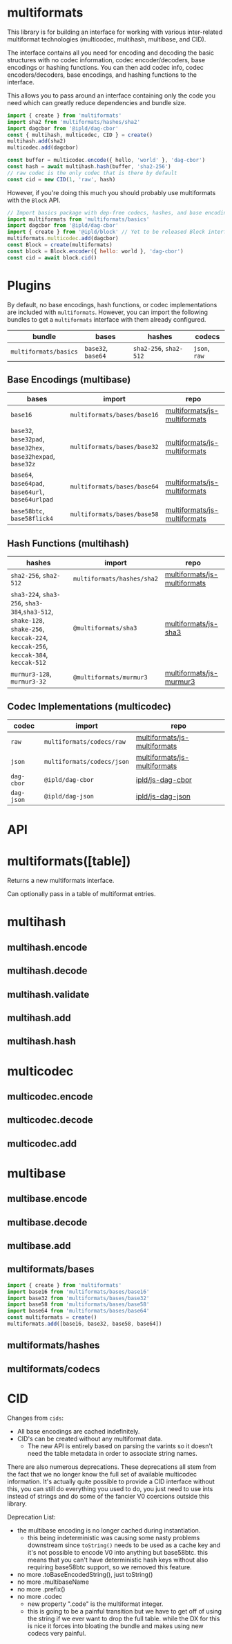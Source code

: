 # multiformats

This library is for building an interface for working with various
inter-related multiformat technologies (multicodec, multihash, multibase,
and CID).

The interface contains all you need for encoding and decoding the basic
structures with no codec information, codec encoder/decoders, base encodings
or hashing functions. You can then add codec info, codec encoders/decoders,
base encodings, and hashing functions to the interface.

This allows you to pass around an interface containing only the code you need
which can greatly reduce dependencies and bundle size.

```js
import { create } from 'multiformats'
import sha2 from 'multiformats/hashes/sha2'
import dagcbor from '@ipld/dag-cbor'
const { multihash, multicodec, CID } = create()
multihash.add(sha2)
multicodec.add(dagcbor)

const buffer = multicodec.encode({ hello, 'world' }, 'dag-cbor')
const hash = await multihash.hash(buffer, 'sha2-256')
// raw codec is the only codec that is there by default
const cid = new CID(1, 'raw', hash)
```

However, if you're doing this much you should probably use multiformats
with the `Block` API.

```js
// Import basics package with dep-free codecs, hashes, and base encodings
import multiformats from 'multiformats/basics'
import dagcbor from '@ipld/dag-cbor'
import { create } from '@ipld/block' // Yet to be released Block interface
multiformats.multicodec.add(dagcbor)
const Block = create(multiformats)
const block = Block.encoder({ hello: world }, 'dag-cbor')
const cid = await block.cid()
```

# Plugins

By default, no base encodings, hash functions, or codec implementations are included with `multiformats`.
However, you can import the following bundles to get a `multiformats` interface with them already configured.

| bundle | bases | hashes | codecs |
|---|---|---|---|
| `multiformats/basics` | `base32`, `base64` | `sha2-256`, `sha2-512` | `json`, `raw` |

## Base Encodings (multibase)

| bases | import | repo |
 --- | --- | --- |
`base16` | `multiformats/bases/base16` | [multiformats/js-multiformats](https://github.com/multiformats/js-multiformats/tree/master/bases) |
`base32`, `base32pad`, `base32hex`, `base32hexpad`, `base32z` | `multiformats/bases/base32` | [multiformats/js-multiformats](https://github.com/multiformats/js-multiformats/tree/master/bases) |
`base64`, `base64pad`, `base64url`, `base64urlpad` | `multiformats/bases/base64` | [multiformats/js-multiformats](https://github.com/multiformats/js-multiformats/tree/master/bases) |
`base58btc`, `base58flick4` | `multiformats/bases/base58` | [multiformats/js-multiformats](https://github.com/multiformats/js-multiformats/tree/master/bases) |

## Hash Functions (multihash)

| hashes | import | repo |
| --- | --- | --- |
| `sha2-256`, `sha2-512` | `multiformats/hashes/sha2` | [multiformats/js-multiformats](https://github.com/multiformats/js-multiformats/tree/master/hashes) |
| `sha3-224`, `sha3-256`, `sha3-384`,`sha3-512`, `shake-128`, `shake-256`, `keccak-224`, `keccak-256`, `keccak-384`, `keccak-512` | `@multiformats/sha3` | [multiformats/js-sha3](https://github.com/multiformats/js-sha3) |
| `murmur3-128`, `murmur3-32` | `@multiformats/murmur3` | [multiformats/js-murmur3](https://github.com/multiformats/js-murmur3) |

## Codec Implementations (multicodec)

| codec | import | repo |
| --- | --- | --- |
| `raw` | `multiformats/codecs/raw` | [multiformats/js-multiformats](https://github.com/multiformats/js-multiformats/tree/master/codecs) |
| `json` | `multiformats/codecs/json` | [multiformats/js-multiformats](https://github.com/multiformats/js-multiformats/tree/master/codecs) |
| `dag-cbor` | `@ipld/dag-cbor` | [ipld/js-dag-cbor](https://github.com/ipld/js-dag-cbor) |
| `dag-json` | `@ipld/dag-json` | [ipld/js-dag-json](https://github.com/ipld/js-dag-json) |

# API

# multiformats([table])

Returns a new multiformats interface.

Can optionally pass in a table of multiformat entries.

# multihash

## multihash.encode

## multihash.decode

## multihash.validate

## multihash.add

## multihash.hash

# multicodec

## multicodec.encode

## multicodec.decode

## multicodec.add

# multibase

## multibase.encode

## multibase.decode

## multibase.add

## multiformats/bases

```js
import { create } from 'multiformats'
import base16 from 'multiformats/bases/base16'
import base32 from 'multiformats/bases/base32'
import base58 from 'multiformats/bases/base58'
import base64 from 'multiformats/bases/base64'
const multiformats = create()
multiformats.add([base16, base32, base58, base64])
```

## multiformats/hashes

## multiformats/codecs

# CID

Changes from `cids`:

* All base encodings are cached indefinitely.
* CID's can be created without any multiformat data.
  * The new API is entirely based on parsing the varints
    so it doesn't need the table metadata in order to associate
    string names.

There are also numerous deprecations. These deprecations all stem from the
fact that we no longer know the full set of available multicodec information.
It's actually quite possible to provide a CID interface without this, you can
still do everything you used to do, you just need to use ints instead of strings
and do some of the fancier V0 coercions outside this library.

Deprecation List:
  * the multibase encoding is no longer cached during instantiation.
    * this being indeterministic was causing some nasty problems downstream
      since `toString()` needs to be used as a cache key and it's not possible
      to encode V0 into anything but base58btc. this means that you can't have
      deterministic hash keys without also requiring base58btc support, so we
      removed this feature.
  * no more .toBaseEncodedString(), just toString()
  * no more .multibaseName
  * no more .prefix()
  * no more .codec
    * new property ".code" is the multiformat integer.
    * this is going to be a painful transition but we have to get off of using
      the string if we ever want to drop the full table. while the DX for this is
      nice it forces into bloating the bundle and makes using new codecs very
      painful.
